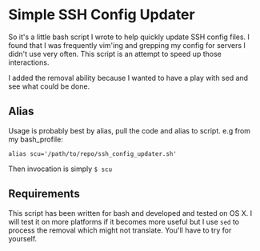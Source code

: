# Simple SSH Config Updater 
So it's a little bash script I wrote to help quickly update SSH config files. I found that I was frequently vim'ing and grepping my config for servers I didn't use very often. This script is an attempt to speed up those interactions.

I added the removal ability because I wanted to have a play with sed and see what could be done. 

## Alias 
Usage is probably best by alias, pull the code and alias to script. e.g from my bash_profile:

    alias scu='/path/to/repo/ssh_config_updater.sh'
  
Then invocation is simply `$ scu`

## Requirements
This script has been written for bash and developed and tested on OS X. I will test it on more platforms if it becomes more useful but I use `sed` to process the removal which might not translate. You'll have to try for yourself. 




